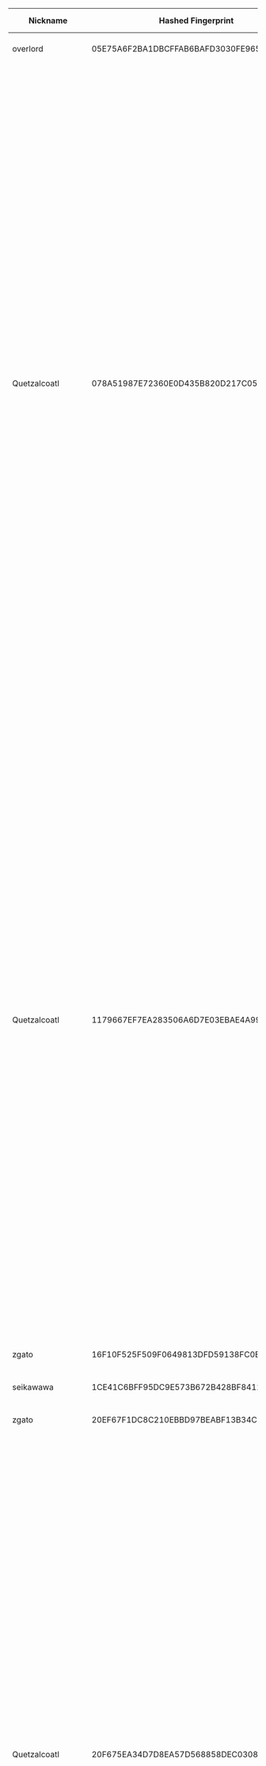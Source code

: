 | Nickname |  Hashed Fingerprint	| Or Addresses | Contact | Running | Flags | Last Seen | First Seen | Last Restarted | Advertised Bandwidth | Platform | Version | Version Status | Recommended Version | Verified hostnames | Exit policy |
|---|---|---|---|---|---|---|---|---|---|---|---|---|---|---|---|
|overlord | 05E75A6F2BA1DBCFFAB6BAFD3030FE96568C67E3 | ["84.107.45.118:9001"] | john@doen.com | true | Running, V2Dir, Valid | 2025-10-11 22:00:00 | 2025-10-11 15:00:00 | 2025-10-11 16:20:24 | 3364980 | Tor 0.4.8.14 on Linux | 0.4.8.14 | recommended | true | ["84-107-45-118.cable.dynamic.v4.ziggo.nl"] | ["reject *:*"]|
|Quetzalcoatl | 078A51987E72360E0D435B820D217C0580D06CE1 | ["124.198.131.191:8430","[2a12:a800:11:1:124:198:131:191]:8430"] | email:Quetzalcoatl_relays[]proton.me url:https://quetzalcoatl-relays.org proof:uri-rsa hoster:rdp.sh donationurl:https://quetzalcoatl-relays.org/#support-us btc:bc1qc5f3fvr5ftnj70gaj2q68dhg0mne0s85c7ql43 eth:0x53Ad3Ce5004A6710ee425f365F6b469CDBDB5f06 xmr:45TefH4UZFDZAkxLM6ktBhHfZ9r8cFG8T5F7fiCziV1fS21KKsbkBQmZNk5VSbPD991MAXLsH2f9nSMpsiHsDoZA6PYgHUn ciissversion:2 | true | Exit, Running, V2Dir, Valid | 2025-10-11 22:00:00 | 2025-10-11 18:00:00 | 2025-10-11 17:34:36 | 0 | Tor 0.4.8.19 on Linux | 0.4.8.19 | recommended | true | N/A | ["reject 0.0.0.0/8:*","reject 169.254.0.0/16:*","reject 127.0.0.0/8:*","reject 192.168.0.0/16:*","reject 10.0.0.0/8:*","reject 172.16.0.0/12:*","reject 124.198.131.191:*","accept *:20-21","accept *:43","accept *:53","accept *:79-81","accept *:194","accept *:220","accept *:389","accept *:443","accept *:531","accept *:543-544","accept *:554","accept *:563","accept *:636","accept *:706","accept *:853","accept *:873","accept *:902-904","accept *:981","accept *:989-995","accept *:1194","accept *:1220","accept *:1293","accept *:1500","accept *:1533","accept *:1677","accept *:1723","accept *:1755","accept *:1863","accept *:2082","accept *:2083","accept *:2086-2087","accept *:2095-2096","accept *:2102-2104","accept *:3128","accept *:3690","accept *:4321","accept *:4643","accept *:5050","accept *:5190","accept *:5222-5223","accept *:5228","accept *:5900","accept *:6679","accept *:8000","accept *:8008","accept *:8074","accept *:8080","accept *:8082","accept *:8087-8088","accept *:8332-8333","accept *:8443","accept *:8888","accept *:9418","accept *:9999","accept *:10000","accept *:11371","accept *:19294","accept *:19638","accept *:50002","accept *:64738","reject *:*"]|
|Quetzalcoatl | 1179667EF7EA283506A6D7E03EBAE4A99C408731 | ["124.198.131.191:110","[2a12:a800:11:1:124:198:131:191]:110"] | email:Quetzalcoatl_relays[]proton.me url:https://quetzalcoatl-relays.org proof:uri-rsa hoster:rdp.sh donationurl:https://quetzalcoatl-relays.org/#support-us btc:bc1qc5f3fvr5ftnj70gaj2q68dhg0mne0s85c7ql43 eth:0x53Ad3Ce5004A6710ee425f365F6b469CDBDB5f06 xmr:45TefH4UZFDZAkxLM6ktBhHfZ9r8cFG8T5F7fiCziV1fS21KKsbkBQmZNk5VSbPD991MAXLsH2f9nSMpsiHsDoZA6PYgHUn ciissversion:2 | true | Exit, Running, V2Dir, Valid | 2025-10-11 22:00:00 | 2025-10-11 18:00:00 | 2025-10-11 17:34:04 | 0 | Tor 0.4.8.19 on Linux | 0.4.8.19 | recommended | true | N/A | ["reject 0.0.0.0/8:*","reject 169.254.0.0/16:*","reject 127.0.0.0/8:*","reject 192.168.0.0/16:*","reject 10.0.0.0/8:*","reject 172.16.0.0/12:*","reject 124.198.131.191:*","accept *:20-21","accept *:43","accept *:53","accept *:79-81","accept *:194","accept *:220","accept *:389","accept *:443","accept *:531","accept *:543-544","accept *:554","accept *:563","accept *:636","accept *:706","accept *:853","accept *:873","accept *:902-904","accept *:981","accept *:989-995","accept *:1194","accept *:1220","accept *:1293","accept *:1500","accept *:1533","accept *:1677","accept *:1723","accept *:1755","accept *:1863","accept *:2082","accept *:2083","accept *:2086-2087","accept *:2095-2096","accept *:2102-2104","accept *:3128","accept *:3690","accept *:4321","accept *:4643","accept *:5050","accept *:5190","accept *:5222-5223","accept *:5228","accept *:5900","accept *:6679","accept *:8000","accept *:8008","accept *:8074","accept *:8080","accept *:8082","accept *:8087-8088","accept *:8332-8333","accept *:8443","accept *:8888","accept *:9418","accept *:9999","accept *:10000","accept *:11371","accept *:19294","accept *:19638","accept *:50002","accept *:64738","reject *:*"]|
|zgato | 16F10F525F509F0649813DFD59138FC0E7D8E0DB | ["37.221.66.248:443"] | tor@zgato.ru | true | Running, V2Dir, Valid | 2025-10-11 22:00:00 | 2025-10-11 16:00:00 | 2025-10-11 15:41:19 | 0 | Tor 0.4.8.19 on Linux | 0.4.8.19 | recommended | true | ["md8.eu.node.cdn-perfprod.com"] | ["reject *:*"]|
|seikawawa | 1CE41C6BFF95DC9E573B672B428BF8411A985946 | ["154.83.89.154:9001"] | tutkfk@protonmail.com | true | Running, V2Dir, Valid | 2025-10-11 22:00:00 | 2025-10-11 11:00:00 | 2025-10-11 10:12:40 | 0 | Tor 0.4.8.10 on Linux | 0.4.8.10 | recommended | true | N/A | ["reject *:*"]|
|zgato | 20EF67F1DC8C210EBBD97BEABF13B34C1AAC2466 | ["85.120.81.153:443","[2001:678:6d4:6530::c4]:443"] | tor@zgato.ru | true | Running, V2Dir, Valid | 2025-10-11 22:00:00 | 2025-10-11 16:00:00 | 2025-10-11 15:44:14 | 0 | Tor 0.4.8.19 on Linux | 0.4.8.19 | recommended | true | ["md4.eu.node.cdn-perfprod.com"] | ["reject *:*"]|
|Quetzalcoatl | 20F675EA34D7D8EA57D568858DEC030882455595 | ["124.198.131.191:8100","[2a12:a800:11:1:124:198:131:191]:8100"] | email:Quetzalcoatl_relays[]proton.me url:https://quetzalcoatl-relays.org proof:uri-rsa hoster:rdp.sh donationurl:https://quetzalcoatl-relays.org/#support-us btc:bc1qc5f3fvr5ftnj70gaj2q68dhg0mne0s85c7ql43 eth:0x53Ad3Ce5004A6710ee425f365F6b469CDBDB5f06 xmr:45TefH4UZFDZAkxLM6ktBhHfZ9r8cFG8T5F7fiCziV1fS21KKsbkBQmZNk5VSbPD991MAXLsH2f9nSMpsiHsDoZA6PYgHUn ciissversion:2 | true | Exit, Running, V2Dir, Valid | 2025-10-11 22:00:00 | 2025-10-11 18:00:00 | 2025-10-11 17:34:31 | 0 | Tor 0.4.8.19 on Linux | 0.4.8.19 | recommended | true | N/A | ["reject 0.0.0.0/8:*","reject 169.254.0.0/16:*","reject 127.0.0.0/8:*","reject 192.168.0.0/16:*","reject 10.0.0.0/8:*","reject 172.16.0.0/12:*","reject 124.198.131.191:*","accept *:20-21","accept *:43","accept *:53","accept *:79-81","accept *:194","accept *:220","accept *:389","accept *:443","accept *:531","accept *:543-544","accept *:554","accept *:563","accept *:636","accept *:706","accept *:853","accept *:873","accept *:902-904","accept *:981","accept *:989-995","accept *:1194","accept *:1220","accept *:1293","accept *:1500","accept *:1533","accept *:1677","accept *:1723","accept *:1755","accept *:1863","accept *:2082","accept *:2083","accept *:2086-2087","accept *:2095-2096","accept *:2102-2104","accept *:3128","accept *:3690","accept *:4321","accept *:4643","accept *:5050","accept *:5190","accept *:5222-5223","accept *:5228","accept *:5900","accept *:6679","accept *:8000","accept *:8008","accept *:8074","accept *:8080","accept *:8082","accept *:8087-8088","accept *:8332-8333","accept *:8443","accept *:8888","accept *:9418","accept *:9999","accept *:10000","accept *:11371","accept *:19294","accept *:19638","accept *:50002","accept *:64738","reject *:*"]|
|Quetzalcoatl | 2226A78EA60C8F35C186E120EAC0FC40DDCAF4C8 | ["124.198.131.191:143","[2a12:a800:11:1:124:198:131:191]:143"] | email:Quetzalcoatl_relays[]proton.me url:https://quetzalcoatl-relays.org proof:uri-rsa hoster:rdp.sh donationurl:https://quetzalcoatl-relays.org/#support-us btc:bc1qc5f3fvr5ftnj70gaj2q68dhg0mne0s85c7ql43 eth:0x53Ad3Ce5004A6710ee425f365F6b469CDBDB5f06 xmr:45TefH4UZFDZAkxLM6ktBhHfZ9r8cFG8T5F7fiCziV1fS21KKsbkBQmZNk5VSbPD991MAXLsH2f9nSMpsiHsDoZA6PYgHUn ciissversion:2 | true | Exit, Running, V2Dir, Valid | 2025-10-11 22:00:00 | 2025-10-11 18:00:00 | 2025-10-11 17:34:13 | 0 | Tor 0.4.8.19 on Linux | 0.4.8.19 | recommended | true | N/A | ["reject 0.0.0.0/8:*","reject 169.254.0.0/16:*","reject 127.0.0.0/8:*","reject 192.168.0.0/16:*","reject 10.0.0.0/8:*","reject 172.16.0.0/12:*","reject 124.198.131.191:*","accept *:20-21","accept *:43","accept *:53","accept *:79-81","accept *:194","accept *:220","accept *:389","accept *:443","accept *:531","accept *:543-544","accept *:554","accept *:563","accept *:636","accept *:706","accept *:853","accept *:873","accept *:902-904","accept *:981","accept *:989-995","accept *:1194","accept *:1220","accept *:1293","accept *:1500","accept *:1533","accept *:1677","accept *:1723","accept *:1755","accept *:1863","accept *:2082","accept *:2083","accept *:2086-2087","accept *:2095-2096","accept *:2102-2104","accept *:3128","accept *:3690","accept *:4321","accept *:4643","accept *:5050","accept *:5190","accept *:5222-5223","accept *:5228","accept *:5900","accept *:6679","accept *:8000","accept *:8008","accept *:8074","accept *:8080","accept *:8082","accept *:8087-8088","accept *:8332-8333","accept *:8443","accept *:8888","accept *:9418","accept *:9999","accept *:10000","accept *:11371","accept *:19294","accept *:19638","accept *:50002","accept *:64738","reject *:*"]|
|Quetzalcoatl | 33D4562D8E90D8796BB95ED1AFDD0E4925A69566 | ["124.198.131.191:7430","[2a12:a800:11:1:124:198:131:191]:7430"] | email:Quetzalcoatl_relays[]proton.me url:https://quetzalcoatl-relays.org proof:uri-rsa hoster:rdp.sh donationurl:https://quetzalcoatl-relays.org/#support-us btc:bc1qc5f3fvr5ftnj70gaj2q68dhg0mne0s85c7ql43 eth:0x53Ad3Ce5004A6710ee425f365F6b469CDBDB5f06 xmr:45TefH4UZFDZAkxLM6ktBhHfZ9r8cFG8T5F7fiCziV1fS21KKsbkBQmZNk5VSbPD991MAXLsH2f9nSMpsiHsDoZA6PYgHUn ciissversion:2 | true | Exit, Running, V2Dir, Valid | 2025-10-11 22:00:00 | 2025-10-11 18:00:00 | 2025-10-11 17:34:25 | 0 | Tor 0.4.8.19 on Linux | 0.4.8.19 | recommended | true | N/A | ["reject 0.0.0.0/8:*","reject 169.254.0.0/16:*","reject 127.0.0.0/8:*","reject 192.168.0.0/16:*","reject 10.0.0.0/8:*","reject 172.16.0.0/12:*","reject 124.198.131.191:*","accept *:20-21","accept *:43","accept *:53","accept *:79-81","accept *:194","accept *:220","accept *:389","accept *:443","accept *:531","accept *:543-544","accept *:554","accept *:563","accept *:636","accept *:706","accept *:853","accept *:873","accept *:902-904","accept *:981","accept *:989-995","accept *:1194","accept *:1220","accept *:1293","accept *:1500","accept *:1533","accept *:1677","accept *:1723","accept *:1755","accept *:1863","accept *:2082","accept *:2083","accept *:2086-2087","accept *:2095-2096","accept *:2102-2104","accept *:3128","accept *:3690","accept *:4321","accept *:4643","accept *:5050","accept *:5190","accept *:5222-5223","accept *:5228","accept *:5900","accept *:6679","accept *:8000","accept *:8008","accept *:8074","accept *:8080","accept *:8082","accept *:8087-8088","accept *:8332-8333","accept *:8443","accept *:8888","accept *:9418","accept *:9999","accept *:10000","accept *:11371","accept *:19294","accept *:19638","accept *:50002","accept *:64738","reject *:*"]|
|notarelay | 38761A17567A1BCCC5769B10DB51524F921F43F4 | ["88.127.172.169:9001","[2a01:e0a:5eb:2a40:9a45:bd02:fee:d6e5]:9001"] | notdima@icloud.com | true | Running, V2Dir, Valid | 2025-10-11 22:00:00 | 2025-10-11 09:00:00 | 2025-10-11 08:39:37 | 0 | Tor 0.4.8.19 on Linux | 0.4.8.19 | recommended | true | ["88-127-172-169.subs.proxad.net"] | ["reject *:*"]|
|snowcore | 3E0572F76DD0CCFA7E84534FD521505325EBF374 | ["87.121.79.55:443","[2a14:c380:280:77::a]:443"] | snowcoretor@pm.me | true | Exit, Running, V2Dir, Valid | 2025-10-11 22:00:00 | 2025-10-11 13:00:00 | 2025-10-05 00:10:03 | 6818 | Tor 0.4.8.18 on Linux | 0.4.8.18 | recommended | true | N/A | ["reject 0.0.0.0/8:*","reject 169.254.0.0/16:*","reject 127.0.0.0/8:*","reject 192.168.0.0/16:*","reject 10.0.0.0/8:*","reject 172.16.0.0/12:*","reject 87.121.79.55:*","reject *:2525","reject *:587","reject *:465","reject *:25","accept *:*"]|
|MyPrivateExitNode | 458D5654EFA7B9C17D0E53DE0E9128B1E1843332 | ["23.177.185.98:9001","[2a0d:6c2:6:615::]:9001"] | youremail@example.com | true | Exit, Running, V2Dir, Valid | 2025-10-11 22:00:00 | 2025-10-11 17:00:00 | 2025-10-11 16:27:47 | 0 | Tor 0.4.8.10 on Linux | 0.4.8.10 | recommended | true | N/A | ["reject 0.0.0.0/8:*","reject 169.254.0.0/16:*","reject 127.0.0.0/8:*","reject 192.168.0.0/16:*","reject 10.0.0.0/8:*","reject 172.16.0.0/12:*","reject 23.177.185.98:*","accept *:*"]|
|zgato | 639516ABCD7F797E534B73486EB3EEC5CF2C2772 | ["37.221.65.85:443","[2001:678:6d4:6010::793]:443"] | tor@zgato.ru | true | Running, V2Dir, Valid | 2025-10-11 22:00:00 | 2025-10-11 16:00:00 | 2025-10-11 15:41:18 | 0 | Tor 0.4.8.19 on Linux | 0.4.8.19 | recommended | true | ["md6.eu.node.cdn-perfprod.com"] | ["reject *:*"]|
|whispersatlas | 9566DCEE5B8271C530B0FA580A7DD9CE1F4F5B1A | ["132.145.128.96:9001"] | dawnofmidnight@duck.com | true | Running, V2Dir, Valid | 2025-10-11 22:00:00 | 2025-10-11 20:00:00 | 2025-10-11 19:34:01 | 0 | Tor 0.4.8.18 on Linux | 0.4.8.18 | recommended | true | N/A | ["reject *:*"]|
|wizardfumes | 9C9BE9596776490707B903C1743F6AF97E14FAD1 | ["68.43.248.79:9001"] | barrypmail@protonmail.com | true | Running, V2Dir, Valid | 2025-10-11 22:00:00 | 2025-10-11 10:00:00 | 2025-10-11 08:09:30 | 0 | Tor 0.4.8.19 on Linux | 0.4.8.19 | recommended | true | ["c-68-43-248-79.hsd1.mi.comcast.net"] | ["reject *:*"]|
|openbased | A8F911AA3BB277DC87D0C0F4A771D1F07E826D7D | ["207.148.2.45:9001","[2001:19f0:6401:c98:5400:5ff:feaf:ade8]:9001"] | 3DB342DDA2275BD53ED109782403992310BB1468 Justin Dysarz justindysarz.tuta.io | true | Running, V2Dir, Valid | 2025-10-11 22:00:00 | 2025-10-11 19:00:00 | 2025-10-11 18:41:54 | 0 | Tor 0.4.8.18 on OpenBSD | 0.4.8.18 | recommended | true | N/A | ["reject *:*"]|
|HPCompaqMiguel | AE6B54C67B0DD7E80F1E13518C461B72D75622B4 | ["81.61.1.176:9001"] | N/A | true | Running, V2Dir, Valid | 2025-10-11 22:00:00 | 2025-10-11 12:00:00 | 2025-10-11 09:52:46 | 0 | Tor 0.4.8.19 on Linux | 0.4.8.19 | recommended | true | ["81.61.1.176.dyn.user.ono.com"] | ["reject *:*"]|
|Quetzalcoatl | BAE7CE9BD3135C903477B0AAF3130C76979364C0 | ["124.198.131.191:9100","[2a12:a800:11:1:124:198:131:191]:9100"] | email:Quetzalcoatl_relays[]proton.me url:https://quetzalcoatl-relays.org proof:uri-rsa hoster:rdp.sh donationurl:https://quetzalcoatl-relays.org/#support-us btc:bc1qc5f3fvr5ftnj70gaj2q68dhg0mne0s85c7ql43 eth:0x53Ad3Ce5004A6710ee425f365F6b469CDBDB5f06 xmr:45TefH4UZFDZAkxLM6ktBhHfZ9r8cFG8T5F7fiCziV1fS21KKsbkBQmZNk5VSbPD991MAXLsH2f9nSMpsiHsDoZA6PYgHUn ciissversion:2 | true | Exit, Running, V2Dir, Valid | 2025-10-11 22:00:00 | 2025-10-11 18:00:00 | 2025-10-11 17:33:59 | 0 | Tor 0.4.8.19 on Linux | 0.4.8.19 | recommended | true | N/A | ["reject 0.0.0.0/8:*","reject 169.254.0.0/16:*","reject 127.0.0.0/8:*","reject 192.168.0.0/16:*","reject 10.0.0.0/8:*","reject 172.16.0.0/12:*","reject 124.198.131.191:*","accept *:20-21","accept *:43","accept *:53","accept *:79-81","accept *:194","accept *:220","accept *:389","accept *:443","accept *:531","accept *:543-544","accept *:554","accept *:563","accept *:636","accept *:706","accept *:853","accept *:873","accept *:902-904","accept *:981","accept *:989-995","accept *:1194","accept *:1220","accept *:1293","accept *:1500","accept *:1533","accept *:1677","accept *:1723","accept *:1755","accept *:1863","accept *:2082","accept *:2083","accept *:2086-2087","accept *:2095-2096","accept *:2102-2104","accept *:3128","accept *:3690","accept *:4321","accept *:4643","accept *:5050","accept *:5190","accept *:5222-5223","accept *:5228","accept *:5900","accept *:6679","accept *:8000","accept *:8008","accept *:8074","accept *:8080","accept *:8082","accept *:8087-8088","accept *:8332-8333","accept *:8443","accept *:8888","accept *:9418","accept *:9999","accept *:10000","accept *:11371","accept *:19294","accept *:19638","accept *:50002","accept *:64738","reject *:*"]|
|qNobleSixp | C429B09860F5C69A8D7BF2932789C64BF3E5BBC0 | ["178.27.214.78:9001"] | myemail@example.com | true | Running, Valid | 2025-10-11 22:00:00 | 2025-10-11 12:00:00 | 2025-10-11 11:46:09 | 0 | Tor 0.4.8.18 on Linux | 0.4.8.18 | recommended | true | ["ipb21bd64e.dynamic.kabel-deutschland.de"] | ["reject *:*"]|
|happypaws | CA8782023929FE9A5FED2B03C2C88C4885FB4B0D | ["185.225.69.225:443"] | pleasentpeasant | true | Exit, Running, V2Dir, Valid | 2025-10-11 22:00:00 | 2025-10-11 11:00:00 | 2025-10-11 10:15:29 | 0 | Tor 0.4.8.18 on Linux | 0.4.8.18 | recommended | true | N/A | ["reject 0.0.0.0/8:*","reject 169.254.0.0/16:*","reject 127.0.0.0/8:*","reject 192.168.0.0/16:*","reject 10.0.0.0/8:*","reject 172.16.0.0/12:*","reject 185.225.69.225:*","accept *:20-21","accept *:22","accept *:23","accept *:43","accept *:53","accept *:79","accept *:80-81","accept *:88","accept *:110","accept *:143","accept *:194","accept *:220","accept *:389","accept *:443","accept *:464","accept *:531","accept *:543-544","accept *:554","accept *:563","accept *:636","accept *:706","accept *:749","accept *:873","accept *:902-904","accept *:981","accept *:989-990","accept *:991","accept *:992","accept *:993","accept *:994","accept *:995","accept *:1194","accept *:1220","accept *:1293","accept *:1500","accept *:1533","accept *:1677","accept *:1723","accept *:1755","accept *:1863","accept *:2082","accept *:2083","accept *:2086-2087","accept *:2095-2096","accept *:2102-2104","accept *:3128","accept *:3389","accept *:3690","accept *:4321","accept *:4643","accept *:5050","accept *:5190","accept *:5222-5223","accept *:5228","accept *:5900","accept *:6660-6669","accept *:6679","accept *:6697","accept *:8000","accept *:8008","accept *:8074","accept *:8080","accept *:8082","accept *:8087-8088","accept *:8232-8233","accept *:8332-8333","accept *:8443","accept *:8888","accept *:9418","accept *:9999","accept *:10000","accept *:11371","accept *:19294","accept *:19638","accept *:50002","accept *:64738","reject *:*"]|
|Quetzalcoatl | CAFB3DB90DE5B01836E81271381E06218DD769A9 | ["124.198.131.191:7100","[2a12:a800:11:1:124:198:131:191]:7100"] | email:Quetzalcoatl_relays[]proton.me url:https://quetzalcoatl-relays.org proof:uri-rsa hoster:rdp.sh donationurl:https://quetzalcoatl-relays.org/#support-us btc:bc1qc5f3fvr5ftnj70gaj2q68dhg0mne0s85c7ql43 eth:0x53Ad3Ce5004A6710ee425f365F6b469CDBDB5f06 xmr:45TefH4UZFDZAkxLM6ktBhHfZ9r8cFG8T5F7fiCziV1fS21KKsbkBQmZNk5VSbPD991MAXLsH2f9nSMpsiHsDoZA6PYgHUn ciissversion:2 | true | Exit, Running, V2Dir, Valid | 2025-10-11 22:00:00 | 2025-10-11 18:00:00 | 2025-10-11 17:34:20 | 0 | Tor 0.4.8.19 on Linux | 0.4.8.19 | recommended | true | N/A | ["reject 0.0.0.0/8:*","reject 169.254.0.0/16:*","reject 127.0.0.0/8:*","reject 192.168.0.0/16:*","reject 10.0.0.0/8:*","reject 172.16.0.0/12:*","reject 124.198.131.191:*","accept *:20-21","accept *:43","accept *:53","accept *:79-81","accept *:194","accept *:220","accept *:389","accept *:443","accept *:531","accept *:543-544","accept *:554","accept *:563","accept *:636","accept *:706","accept *:853","accept *:873","accept *:902-904","accept *:981","accept *:989-995","accept *:1194","accept *:1220","accept *:1293","accept *:1500","accept *:1533","accept *:1677","accept *:1723","accept *:1755","accept *:1863","accept *:2082","accept *:2083","accept *:2086-2087","accept *:2095-2096","accept *:2102-2104","accept *:3128","accept *:3690","accept *:4321","accept *:4643","accept *:5050","accept *:5190","accept *:5222-5223","accept *:5228","accept *:5900","accept *:6679","accept *:8000","accept *:8008","accept *:8074","accept *:8080","accept *:8082","accept *:8087-8088","accept *:8332-8333","accept *:8443","accept *:8888","accept *:9418","accept *:9999","accept *:10000","accept *:11371","accept *:19294","accept *:19638","accept *:50002","accept *:64738","reject *:*"]|
|Quetzalcoatl | D54B122BFECA8E9DCD19542D8E01CE7415F7AEAB | ["124.198.131.191:9000","[2a12:a800:11:1:124:198:131:191]:9000"] | email:Quetzalcoatl_relays[]proton.me url:https://quetzalcoatl-relays.org proof:uri-rsa hoster:rdp.sh donationurl:https://quetzalcoatl-relays.org/#support-us btc:bc1qc5f3fvr5ftnj70gaj2q68dhg0mne0s85c7ql43 eth:0x53Ad3Ce5004A6710ee425f365F6b469CDBDB5f06 xmr:45TefH4UZFDZAkxLM6ktBhHfZ9r8cFG8T5F7fiCziV1fS21KKsbkBQmZNk5VSbPD991MAXLsH2f9nSMpsiHsDoZA6PYgHUn ciissversion:2 | true | Exit, Running, V2Dir, Valid | 2025-10-11 22:00:00 | 2025-10-11 18:00:00 | 2025-10-11 17:33:52 | 0 | Tor 0.4.8.19 on Linux | 0.4.8.19 | recommended | true | N/A | ["reject 0.0.0.0/8:*","reject 169.254.0.0/16:*","reject 127.0.0.0/8:*","reject 192.168.0.0/16:*","reject 10.0.0.0/8:*","reject 172.16.0.0/12:*","reject 124.198.131.191:*","accept *:20-21","accept *:43","accept *:53","accept *:79-81","accept *:194","accept *:220","accept *:389","accept *:443","accept *:531","accept *:543-544","accept *:554","accept *:563","accept *:636","accept *:706","accept *:853","accept *:873","accept *:902-904","accept *:981","accept *:989-995","accept *:1194","accept *:1220","accept *:1293","accept *:1500","accept *:1533","accept *:1677","accept *:1723","accept *:1755","accept *:1863","accept *:2082","accept *:2083","accept *:2086-2087","accept *:2095-2096","accept *:2102-2104","accept *:3128","accept *:3690","accept *:4321","accept *:4643","accept *:5050","accept *:5190","accept *:5222-5223","accept *:5228","accept *:5900","accept *:6679","accept *:8000","accept *:8008","accept *:8074","accept *:8080","accept *:8082","accept *:8087-8088","accept *:8332-8333","accept *:8443","accept *:8888","accept *:9418","accept *:9999","accept *:10000","accept *:11371","accept *:19294","accept *:19638","accept *:50002","accept *:64738","reject *:*"]|
|brasbase | DBC741AE96A5812E367BB86700BD787B3D5BB380 | ["142.120.207.113:9001"] | N/A | true | Running, V2Dir, Valid | 2025-10-11 22:00:00 | 2025-10-11 05:00:00 | 2025-10-11 09:13:30 | 0 | Tor 0.4.8.10 on Linux | 0.4.8.10 | recommended | true | ["bras-base-almapq1422w-grc-11-142-120-207-113.dsl.bell.ca"] | ["reject *:*"]|
|ChomelesRyzeSite | DF3426CAA35D03FFB2F07ACB7E7958CB5EC77B45 | ["5.175.140.127:9001"] | N/A | true | Running, V2Dir, Valid | 2025-10-11 22:00:00 | 2025-10-11 20:00:00 | 2025-10-11 19:21:12 | 0 | Tor 0.4.9.3-alpha-dev on Linux | 0.4.9.3-alpha-dev | experimental | false | N/A | ["reject *:*"]|
|VultureCanon47 | E55E0DDF7960FE207F3364ADDB1D5393DEE32E52 | ["217.154.184.38:443"] | email:VultureCanon47[]proton.me pgp:151B05E78A3445C44C526C8209EF8746  hoster:IONOS cost:1EUR uplinkbw:1000 memory:864 cpu:AMD-EPYC-Milan os:Debian/13 | true | Running, V2Dir, Valid | 2025-10-11 22:00:00 | 2025-10-11 19:00:00 | 2025-10-11 20:44:33 | 0 | Tor 0.4.8.19 on Linux | 0.4.8.19 | recommended | true | ["ip217-154-184-38.pbiaas.com"] | ["reject *:*"]|
|cpanneeda | EC53CDDD9178DB2F47CD847078F754F482E12E48 | ["185.225.69.222:443"] | pleasentpeasant | true | Exit, Running, V2Dir, Valid | 2025-10-11 22:00:00 | 2025-10-11 11:00:00 | 2025-10-11 10:15:47 | 0 | Tor 0.4.8.18 on Linux | 0.4.8.18 | recommended | true | N/A | ["reject 0.0.0.0/8:*","reject 169.254.0.0/16:*","reject 127.0.0.0/8:*","reject 192.168.0.0/16:*","reject 10.0.0.0/8:*","reject 172.16.0.0/12:*","reject 185.225.69.222:*","accept *:20-21","accept *:22","accept *:23","accept *:43","accept *:53","accept *:79","accept *:80-81","accept *:88","accept *:110","accept *:143","accept *:194","accept *:220","accept *:389","accept *:443","accept *:464","accept *:531","accept *:543-544","accept *:554","accept *:563","accept *:636","accept *:706","accept *:749","accept *:873","accept *:902-904","accept *:981","accept *:989-990","accept *:991","accept *:992","accept *:993","accept *:994","accept *:995","accept *:1194","accept *:1220","accept *:1293","accept *:1500","accept *:1533","accept *:1677","accept *:1723","accept *:1755","accept *:1863","accept *:2082","accept *:2083","accept *:2086-2087","accept *:2095-2096","accept *:2102-2104","accept *:3128","accept *:3389","accept *:3690","accept *:4321","accept *:4643","accept *:5050","accept *:5190","accept *:5222-5223","accept *:5228","accept *:5900","accept *:6660-6669","accept *:6679","accept *:6697","accept *:8000","accept *:8008","accept *:8074","accept *:8080","accept *:8082","accept *:8087-8088","accept *:8232-8233","accept *:8332-8333","accept *:8443","accept *:8888","accept *:9418","accept *:9999","accept *:10000","accept *:11371","accept *:19294","accept *:19638","accept *:50002","accept *:64738","reject *:*"]|
|default | FF92936EAD50621521DB115BDB25EB53A172EB33 | ["119.228.248.74:443"] | N/A | true | Running, V2Dir, Valid | 2025-10-11 22:00:00 | 2025-10-11 11:00:00 | 2025-10-11 15:59:36 | 0 | Tor 0.4.8.10 on Windows 8 [or later] | 0.4.8.10 | recommended | true | ["119-228-248-74f1.hyg2.eonet.ne.jp"] | ["reject *:*"]|
|opus | FFEBC2409098A3DA6F3C4EC866AF025EBBB2172A | ["54.39.133.123:9001","[2607:5300:203:447b::]:9001"] | c @ opus dot rip | true | Running, V2Dir, Valid | 2025-10-11 22:00:00 | 2025-10-11 03:00:00 | 2025-10-11 02:52:01 | 0 | Tor 0.4.8.10 on Linux | 0.4.8.10 | recommended | true | ["ns565337.ip-54-39-133.net"] | ["reject *:*"]|

